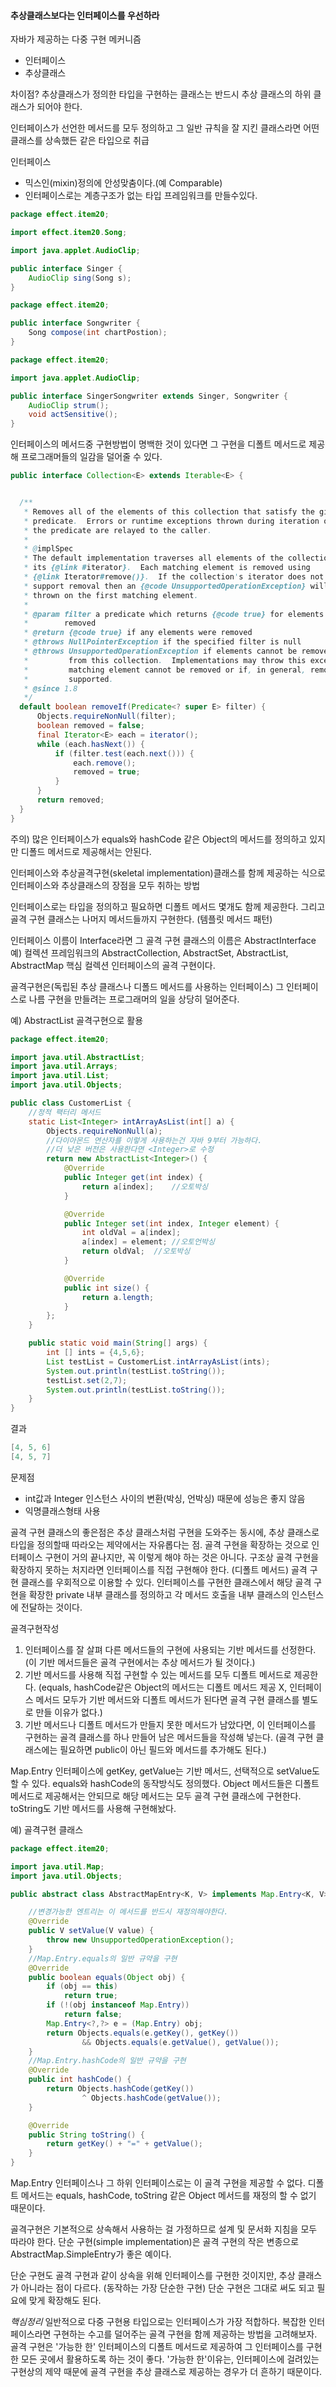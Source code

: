 #### 추상클래스보다는 인터페이스를 우선하라

자바가 제공하는 다중 구현 메커니즘
- 인터페이스
- 추상클래스

차이점?
추상클래스가 정의한 타입을 구현하는 클래스는 반드시 추상 클래스의 하위 클래스가 되어야 한다.

인터페이스가 선언한 메서드를 모두 정의하고 그 일반 규칙을 잘 지킨 클래스라면 어떤 클래스를 상속했든 같은 타입으로 취급

인터페이스
- 믹스인(mixin)정의에 안성맞춤이다.(예 Comparable)
- 인터페이스로는 계층구조가 없는 타입 프레임워크를 만들수있다.
~~~java
package effect.item20;

import effect.item20.Song;

import java.applet.AudioClip;

public interface Singer {
    AudioClip sing(Song s);
}
~~~
~~~java
package effect.item20;

public interface Songwriter {
    Song compose(int chartPostion);
}
~~~
~~~java
package effect.item20;

import java.applet.AudioClip;

public interface SingerSongwriter extends Singer, Songwriter {
    AudioClip strum();
    void actSensitive();
}
~~~

인터페이스의 메서드중 구현방법이 명백한 것이 있다면 그 구현을 디폴트 메서드로 제공해 프로그래머들의 일감을 덜어줄 수 있다.

~~~java
public interface Collection<E> extends Iterable<E> {


  /**
   * Removes all of the elements of this collection that satisfy the given
   * predicate.  Errors or runtime exceptions thrown during iteration or by
   * the predicate are relayed to the caller.
   *
   * @implSpec
   * The default implementation traverses all elements of the collection using
   * its {@link #iterator}.  Each matching element is removed using
   * {@link Iterator#remove()}.  If the collection's iterator does not
   * support removal then an {@code UnsupportedOperationException} will be
   * thrown on the first matching element.
   *
   * @param filter a predicate which returns {@code true} for elements to be
   *        removed
   * @return {@code true} if any elements were removed
   * @throws NullPointerException if the specified filter is null
   * @throws UnsupportedOperationException if elements cannot be removed
   *         from this collection.  Implementations may throw this exception if a
   *         matching element cannot be removed or if, in general, removal is not
   *         supported.
   * @since 1.8
   */
  default boolean removeIf(Predicate<? super E> filter) {
      Objects.requireNonNull(filter);
      boolean removed = false;
      final Iterator<E> each = iterator();
      while (each.hasNext()) {
          if (filter.test(each.next())) {
              each.remove();
              removed = true;
          }
      }
      return removed;
  }
}
~~~
주의)
많은 인터페이스가 equals와 hashCode 같은 Object의 메서드를 정의하고 있지만 디폴드 메서드로 제공해서는 안된다.

인터페이스와 추상골격구현(skeletal implementation)클래스를 함께 제공하는 식으로 인터페이스와 추상클래스의 장점을 모두 취하는 방법

인터페이스로는 타입을 정의하고 필요하면 디폴트 메서드 몇개도 함께 제공한다.
그리고 골격 구현 클래스는 나머지 메서드들까지 구현한다. (템플릿 메서드 패턴)

인터페이스 이름이 Interface라면 그 골격 구현 클래스의 이름은 AbstractInterface
예) 컬렉션 프레임워크의 AbstractCollection, AbstractSet, AbstractList, AbstractMap 핵심 컬렉션 인터페이스의 골격 구현이다.

골격구현은(독립된 추상 클래스나 디폴드 메서드를 사용하는 인터페이스) 그 인터페이스로 나름 구현을 만들려는 프로그래머의 일을 상당히 덜어준다.

예) AbstractList 골격구현으로 활용
~~~java
package effect.item20;

import java.util.AbstractList;
import java.util.Arrays;
import java.util.List;
import java.util.Objects;

public class CustomerList {
    //정적 팩터리 메서드
    static List<Integer> intArrayAsList(int[] a) {
        Objects.requireNonNull(a);
        //다이아몬드 연산자를 이렇게 사용하는건 자바 9부터 가능하다.
        //더 낮은 버전은 사용한다면 <Integer>로 수정
        return new AbstractList<Integer>() {
            @Override
            public Integer get(int index) {
                return a[index];    //오토박싱
            }

            @Override
            public Integer set(int index, Integer element) {
                int oldVal = a[index];
                a[index] = element; //오토언박싱
                return oldVal;  //오토박싱
            }

            @Override
            public int size() {
                return a.length;
            }
        };
    }

    public static void main(String[] args) {
        int [] ints = {4,5,6};
        List testList = CustomerList.intArrayAsList(ints);
        System.out.println(testList.toString());
        testList.set(2,7);
        System.out.println(testList.toString());
    }
}
~~~
결과
~~~java
[4, 5, 6]
[4, 5, 7]
~~~
문제점
- int값과 Integer 인스턴스 사이의 변환(박싱, 언박싱) 때문에 성능은 좋지 않음
- 익명클래스형태 사용

골격 구현 클래스의 좋은점은 추상 클래스처럼 구현을 도와주는 동시에, 추상 클래스로 타입을 정의할때 따라오는 제약에서는 자유롭다는 점.
골격 구현을 확장하는 것으로 인터페이스 구현이 거의 끝나지만, 꼭 이렇게 해야 하는 것은 아니다. 구조상 골격 구현을 확장하지 못하는 처지라면 인터페이스를 직접 구현해야 한다. (디폴트 메서드)
골격 구현 클래스를 우회적으로 이용할 수 있다.
인터페이스를 구현한 클래스에서 해당 골격 구현을 확장한 private 내부 클래스를 정의하고 각 메서드 호출을 내부 클래스의 인스턴스에 전달하는 것이다.

골격구현작성
1. 인터페이스를 잘 살펴 다른 메서드들의 구현에 사용되는 기반 메서드를 선정한다. (이 기반 메서드들은 골격 구현에서는 추상 메서드가 될 것이다.)
2. 기반 메서드를 사용해 직접 구현할 수 있는 메서드를 모두 디폴트 메서드로 제공한다. (equals, hashCode같은 Object의 메서드는 디폴트 메서드 제공 X, 인터페이스 메서드 모두가 기반 메서드와 디폴트 메서드가 된다면 골격 구현 클래스를 별도로 만들 이유가 없다.)
3. 기반 메서드나 디폴트 메서드가 만들지 못한 메서드가 남았다면, 이 인터페이스를 구현하는 골격 클래스를 하나 만들어 남은 메서드들을 작성해 넣는다. (골격 구현 클래스에는 필요하면 public이 아닌 필드와 메서드를 추가해도 된다.)

Map.Entry 인터페이스에 getKey, getValue는 기반 메서드, 선택적으로 setValue도 할 수 있다.
equals와 hashCode의 동작방식도 정의했다.
Object 메서드들은 디폴트 메서드로 제공해서는 안되므로 해당 메서드는 모두 골격 구현 클래스에 구현한다. toString도 기반 메서드를 사용해 구현해놨다.

예) 골격구현 클래스
~~~java
package effect.item20;

import java.util.Map;
import java.util.Objects;

public abstract class AbstractMapEntry<K, V> implements Map.Entry<K, V>{

    //변경가능한 엔트리는 이 메서드를 반드시 재정의해야한다.
    @Override
    public V setValue(V value) {
        throw new UnsupportedOperationException();
    }
    //Map.Entry.equals의 일반 규약을 구현
    @Override
    public boolean equals(Object obj) {
        if (obj == this)
            return true;
        if (!(obj instanceof Map.Entry))
            return false;
        Map.Entry<?,?> e = (Map.Entry) obj;
        return Objects.equals(e.getKey(), getKey())
                && Objects.equals(e.getValue(), getValue());
    }
    //Map.Entry.hashCode의 일반 규약을 구현
    @Override
    public int hashCode() {
        return Objects.hashCode(getKey())
                ^ Objects.hashCode(getValue());
    }

    @Override
    public String toString() {
        return getKey() + "=" + getValue();
    }
}
~~~
Map.Entry 인터페이스나  그 하위 인터페이스로는 이 골격 구현을 제공할 수 없다. 디폴트 메서드는 equals, hashCode, toString 같은 Object 메서드를 재정의 할 수 없기 때문이다.

골격구현은 기본적으로 상속해서 사용하는 걸 가정하므로 설계 및 문서화 지침을 모두 따라야 한다.
단순 구현(simple implementation)은 골격 구현의 작은 변종으로 AbstractMap.SimpleEntry가 좋은 예이다.

단순 구현도 골격 구현과 같이 상속을 위해 인터페이스를 구현한 것이지만, 추상 클래스가 아니라는 점이 다르다. (동작하는 가장 단순한 구현)
단순 구현은 그대로 써도 되고 필요에 맞게 확장해도 된다.

_핵심정리_
일반적으로 다중 구현용 타입으로는 인터페이스가 가장 적합하다.
복잡한 인터페이스라면 구현하는 수고를 덜어주는 골격 구현을 함께 제공하는 방법을 고려해보자.
골격 구현은 '가능한 한' 인터페이스의 디폴트 메서드로 제공하여 그 인터페이스를 구현한 모든 곳에서 활용하도록 하는 것이 좋다.
'가능한 한'이유는, 인터페이스에 걸려있는 구현상의 제약 때문에 골격 구현을 추상 클래스로 제공하는 경우가 더 흔하기 때문이다.
